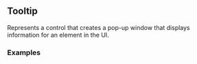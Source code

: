 ## Tooltip

Represents a control that creates a pop-up window that displays information for an element in the UI.

### Examples
